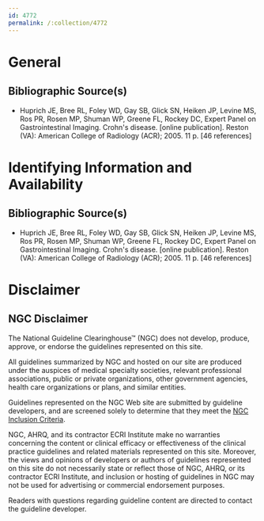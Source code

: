 ```yaml
---
id: 4772
permalink: /:collection/4772
---
```


# General

## Bibliographic Source(s)

- Huprich JE, Bree RL, Foley WD, Gay SB, Glick SN, Heiken JP, Levine MS, Ros PR, Rosen MP, Shuman WP, Greene FL, Rockey DC, Expert Panel on Gastrointestinal Imaging. Crohn's disease. [online publication]. Reston (VA): American College of Radiology (ACR); 2005. 11 p. [46 references]

# Identifying Information and Availability

## Bibliographic Source(s)

- Huprich JE, Bree RL, Foley WD, Gay SB, Glick SN, Heiken JP, Levine MS, Ros PR, Rosen MP, Shuman WP, Greene FL, Rockey DC, Expert Panel on Gastrointestinal Imaging. Crohn's disease. [online publication]. Reston (VA): American College of Radiology (ACR); 2005. 11 p. [46 references]

# Disclaimer

## NGC Disclaimer

The National Guideline Clearinghouse™ (NGC) does not develop, produce, approve, or endorse the guidelines represented on this site.

All guidelines summarized by NGC and hosted on our site are produced under the auspices of medical specialty societies, relevant professional associations, public or private organizations, other government agencies, health care organizations or plans, and similar entities.

Guidelines represented on the NGC Web site are submitted by guideline developers, and are screened solely to determine that they meet the [NGC Inclusion Criteria](/help-and-about/summaries/inclusion-criteria).

NGC, AHRQ, and its contractor ECRI Institute make no warranties concerning the content or clinical efficacy or effectiveness of the clinical practice guidelines and related materials represented on this site. Moreover, the views and opinions of developers or authors of guidelines represented on this site do not necessarily state or reflect those of NGC, AHRQ, or its contractor ECRI Institute, and inclusion or hosting of guidelines in NGC may not be used for advertising or commercial endorsement purposes.

Readers with questions regarding guideline content are directed to contact the guideline developer.

